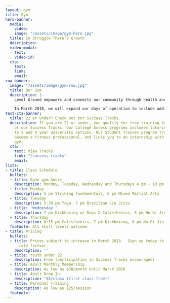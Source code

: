 ```yaml
---
layout: gym
title: Gym
hero-banner:
  media:
    video: 
    image: "/assets/image/gym-hero.jpg"
  title: In Struggle There's Growth
  description: 
  video-modal:
    text: 
    video-id: 
  cta:
    text: 
    link: 
    email: 
row-banner:
  image: "/assets/image/gym-row.jpg"
  title: Our Gym
  description: |-
    Level Ground empowers and connects our community through health and fitness. Our 6,500 square foot facility includes a dedicated mat space and weight area.  In addition to our classes, we provide Personal Training and Private Lessons in Martial Arts, Self-Defense, and Yoga.

    In March 2018, we will expand our days of operation to include additional martial arts, yoga, and calisthenics classes.
text-cta-banner:
  title: 22 or under? Check out our Success Tracks.
  description: If you are 22 or under, you qualify for free training by joining one
    of our Success Tracks. Our College Access programs includes tutoring and connection
    to 2 and 4 year university options. Our Student Trainer program trains you to
    become a fitness professional, and links you to an internship with a Boston-based
    gym.
  cta:
    text: View Tracks
    link: "/success-tracks"
    email: 
lists:
- title: Class Schedule
  bullets:
  - title: Open gym hours
    description: Monday, Tuesday, Wednesday and Thursdays 4 pm - 10 pm
  - title: Monday
    description: 5 pm Striking Fundamentals, 6 pm Mixed Martial Arts
  - title: Tuesday
    description: 5:30 pm Yoga, 7 pm Brazilian Jiu Jitsu
  - title: 'Wednesday '
    description: 7 pm Kickboxing w/ Bags & Calisthenics, 8 pm No Gi Jiu Jitsu
  - title: Thursday
    description: 6:15 pm Calisthenics, 7 pm Kickboxing, 8 pm No Gi Jiu Jitsu
  footnote: All skill levels welcome.
- title: Pricing
  bullets:
  - title: Prices subject to increase in March 2018.  Sign up today to lock in your
      rate forever.
    description: ''
  - title: Youth under 22
    description: Free (participation in Success Tracks encouraged)
  - title: Adult Monthly Membership
    description: As low as $30/month until March 2018
  - title: Adult Drop In
    description: "$5/class (first class free)"
  - title: Personal Training
    description: As low as $25/session
  footnote: 
---
```

